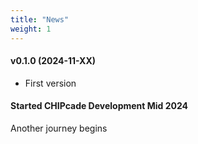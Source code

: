 ```yaml
---
title: "News"
weight: 1
---
```


#### v0.1.0 (2024-11-XX)

* First version


#### Started CHIPcade Development Mid 2024

Another journey begins
